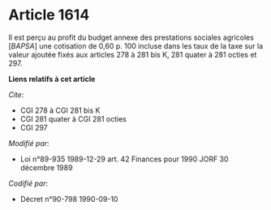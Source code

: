 # Article 1614

Il est perçu au profit du budget annexe des prestations sociales agricoles [*BAPSA*] une cotisation de 0,60 p. 100 incluse
dans les taux de la taxe sur la valeur ajoutée fixés aux articles 278 à 281 bis K, 281 quater à 281 octies et 297.

**Liens relatifs à cet article**

_Cite_:

  - CGI 278 à CGI 281 bis K
  - CGI 281 quater à CGI 281 octies
  - CGI 297

_Modifié par_:

  - Loi n°89-935 1989-12-29 art. 42 Finances pour 1990 JORF 30 décembre 1989

_Codifié par_:

  - Décret n°90-798 1990-09-10
